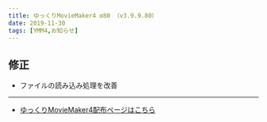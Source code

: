 ```yaml
---
title: ゆっくりMovieMaker4 α80 （v3.9.9.80）
date: 2019-11-30
tags: [YMM4,お知らせ]
---
```

## 修正
- ファイルの読み込み処理を改善

---

- [ゆっくりMovieMaker4配布ページはこちら](../index.md)